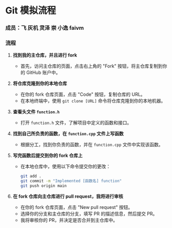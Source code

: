 # Git 模拟流程

### 成员：飞 灰机 灵泽 崇 小逸 faivm

### 流程

1. **找到我的主仓库，并且进行 fork**
   - 首先，访问主仓库的页面，点击右上角的 "Fork" 按钮，将主仓库复制到你的 GitHub 账户中。

2. **将仓库克隆到你的本地仓库**
   - 在你的 fork 仓库页面，点击 "Code" 按钮，复制仓库的 URL。
   - 在本地终端中，使用 `git clone [URL]` 命令将仓库克隆到你的本地机器。

3. **查看头文件 `function.h`**
   - 打开 `function.h` 文件，了解项目中定义的函数和接口。

4. **找到自己所负责的函数，在 `function.cpp` 文件上写函数**
   - 根据分工，找到你负责的函数，并在 `function.cpp` 文件中实现该函数。

5. **写完函数后提交到你的 fork 仓库上**
   - 在本地仓库中，使用以下命令提交你的更改：
     ```bash
     git add .
     git commit -m "Implemented [函数名] function"
     git push origin main
     ```

6. **在 fork 仓库向主仓库进行 pull request，我将进行审核**
   - 在你的 fork 仓库页面，点击 "New pull request" 按钮。
   - 选择你的分支和主仓库的分支，填写 PR 的描述信息，然后提交 PR。
   - 我将审核你的 PR，并决定是否合并到主仓库中。
